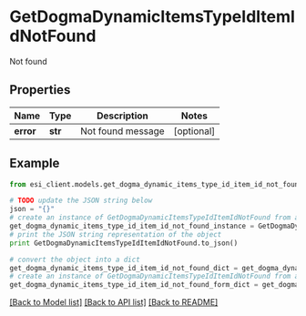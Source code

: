 # GetDogmaDynamicItemsTypeIdItemIdNotFound

Not found

## Properties

Name | Type | Description | Notes
------------ | ------------- | ------------- | -------------
**error** | **str** | Not found message | [optional] 

## Example

```python
from esi_client.models.get_dogma_dynamic_items_type_id_item_id_not_found import GetDogmaDynamicItemsTypeIdItemIdNotFound

# TODO update the JSON string below
json = "{}"
# create an instance of GetDogmaDynamicItemsTypeIdItemIdNotFound from a JSON string
get_dogma_dynamic_items_type_id_item_id_not_found_instance = GetDogmaDynamicItemsTypeIdItemIdNotFound.from_json(json)
# print the JSON string representation of the object
print GetDogmaDynamicItemsTypeIdItemIdNotFound.to_json()

# convert the object into a dict
get_dogma_dynamic_items_type_id_item_id_not_found_dict = get_dogma_dynamic_items_type_id_item_id_not_found_instance.to_dict()
# create an instance of GetDogmaDynamicItemsTypeIdItemIdNotFound from a dict
get_dogma_dynamic_items_type_id_item_id_not_found_form_dict = get_dogma_dynamic_items_type_id_item_id_not_found.from_dict(get_dogma_dynamic_items_type_id_item_id_not_found_dict)
```
[[Back to Model list]](../README.md#documentation-for-models) [[Back to API list]](../README.md#documentation-for-api-endpoints) [[Back to README]](../README.md)


